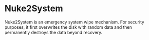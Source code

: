 # Nuke2System
Nuke2System is an emergency system wipe mechanism. For security purposes, it first overwrites the disk with random data and then permanently destroys the data beyond recovery.
